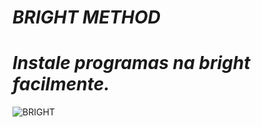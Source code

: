 # *BRIGHT METHOD*
# *Instale programas na bright facilmente.*




![BRIGHT](https://play-lh.googleusercontent.com/QZw-Ua1xqBof1GOrDg0J6AekhrHXBdPDjvtFqE3qHcnbqlMvG24LACAGocV4Psc9ttQ=w240-h480-rw)
